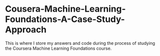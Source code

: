 # Cousera-Machine-Learning-Foundations-A-Case-Study-Approach
This is where I store my answers and code during the process of studying the Coursera Machine Learning Foundations course.
